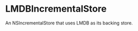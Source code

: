 LMDBIncrementalStore
====================

An NSIncrementalStore that uses LMDB as its backing store.
